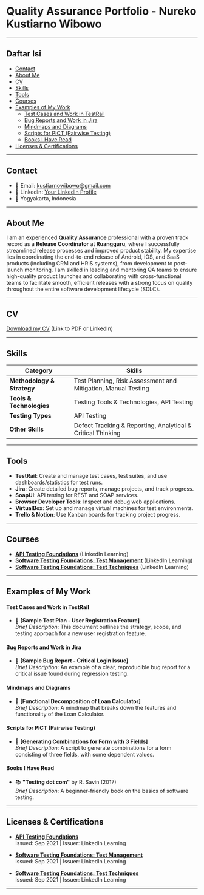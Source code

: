 # Quality Assurance Portfolio - Nureko Kustiarno Wibowo

---

## Daftar Isi

- [Contact](#contact)
- [About Me](#about-me)
- [CV](#cv)
- [Skills](#skills)
- [Tools](#tools)
- [Courses](#courses)
- [Examples of My Work](#examples-of-my-work)
  - [Test Cases and Work in TestRail](#test-cases-and-work-in-testrail)
  - [Bug Reports and Work in Jira](#bug-reports-and-work-in-jira)
  - [Mindmaps and Diagrams](#mindmaps-and-diagrams)
  - [Scripts for PICT (Pairwise Testing)](#scripts-for-pict-pairwise-testing)
  - [Books I Have Read](#books-i-have-read)
- [Licenses & Certifications](#licenses--certifications)

---

## Contact
- 📧 Email: [kustiarnowibowo@gmail.com](mailto:kustiarnowibowo@gmail.com)  
- 🔗 LinkedIn: [Your LinkedIn Profile](https://www.google.com/search?q=https.linkedin.com)  
- 📍 Yogyakarta, Indonesia

---

## About Me

I am an experienced **Quality Assurance** professional with a proven track record as a **Release Coordinator** at **Ruangguru**, where I successfully streamlined release processes and improved product stability. My expertise lies in coordinating the end-to-end release of Android, iOS, and SaaS products (including CRM and HRIS systems), from development to post-launch monitoring. I am skilled in leading and mentoring QA teams to ensure high-quality product launches and collaborating with cross-functional teams to facilitate smooth, efficient releases with a strong focus on quality throughout the entire software development lifecycle (SDLC).

---

## CV
[Download my CV](#) (Link to PDF or LinkedIn)

---

## Skills

| Category                | Skills                                                                                             |
| ----------------------- | -------------------------------------------------------------------------------------------------- |
| **Methodology & Strategy** | Test Planning, Risk Assessment and Mitigation, Manual Testing                                       |
| **Tools & Technologies**  | Testing Tools & Technologies, API Testing                                                           |
| **Testing Types**         | API Testing                                                                                        |
| **Other Skills**          | Defect Tracking & Reporting, Analytical & Critical Thinking                                         |

---

## Tools

- **TestRail**: Create and manage test cases, test suites, and use dashboards/statistics for test runs.
- **Jira**: Create detailed bug reports, manage projects, and track progress.
- **SoapUI**: API testing for REST and SOAP services.
- **Browser Developer Tools**: Inspect and debug web applications.
- **VirtualBox**: Set up and manage virtual machines for test environments.
- **Trello & Notion**: Use Kanban boards for tracking project progress.

---

## Courses

- **[API Testing Foundations](https://www.linkedin.com/learning/certificates/7548899dd534312e1e5004d8a89b24a0277bcd6772045d615ae9bc1148f23d40?trk=backfilled_certificate)** (LinkedIn Learning)  
- **[Software Testing Foundations: Test Management](https://www.linkedin.com/learning/certificates/0a5f2c4a6818ead2564c80baf64671fa753a678ea763a1a41d3129791aa37e1e?trk=backfilled_certificate)** (LinkedIn Learning)  
- **[Software Testing Foundations: Test Techniques](https://www.linkedin.com/learning/certificates/321e7e3fc972baf08ef4d584f52cb118fc5771979185ca63e41be2fc548f13af?trk=backfilled_certificate)** (LinkedIn Learning)

---

## Examples of My Work

#### **Test Cases and Work in TestRail**
- 📄 **[Sample Test Plan - User Registration Feature]**  
  *Brief Description*: This document outlines the strategy, scope, and testing approach for a new user registration feature.
  
#### **Bug Reports and Work in Jira**
- 🐞 **[Sample Bug Report - Critical Login Issue]**  
  *Brief Description*: An example of a clear, reproducible bug report for a critical issue found during regression testing.
  
#### **Mindmaps and Diagrams**
- 🧠 **[Functional Decomposition of Loan Calculator]**  
  *Brief Description*: A mindmap that breaks down the features and functionality of the Loan Calculator.

#### **Scripts for PICT (Pairwise Testing)**
- 🧪 **[Generating Combinations for Form with 3 Fields]**  
  *Brief Description*: A script to generate combinations for a form consisting of three fields, with some dependent values.

#### **Books I Have Read**
- 📚 **"Testing dot com"** by R. Savin (2017)  
  *Brief Description*: A beginner-friendly book on the basics of software testing.

---

## Licenses & Certifications

- **[API Testing Foundations](https://www.linkedin.com/learning/certificates/7548899dd534312e1e5004d8a89b24a0277bcd6772045d615ae9bc1148f23d40?trk=backfilled_certificate)**  
  Issued: Sep 2021 | Issuer: LinkedIn Learning

- **[Software Testing Foundations: Test Management](https://www.linkedin.com/learning/certificates/0a5f2c4a6818ead2564c80baf64671fa753a678ea763a1a41d3129791aa37e1e?trk=backfilled_certificate)**  
  Issued: Sep 2021 | Issuer: LinkedIn Learning

- **[Software Testing Foundations: Test Techniques](https://www.linkedin.com/learning/certificates/321e7e3fc972baf08ef4d584f52cb118fc5771979185ca63e41be2fc548f13af?trk=backfilled_certificate)**  
  Issued: Sep 2021 | Issuer: LinkedIn Learning

---
